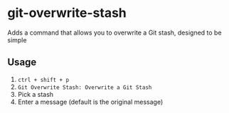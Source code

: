 # git-overwrite-stash

Adds a command that allows you to overwrite a Git stash, designed to be simple

## Usage

1. `ctrl + shift + p`
2. `Git Overwrite Stash: Overwrite a Git Stash`
3. Pick a stash
4. Enter a message (default is the original message)
